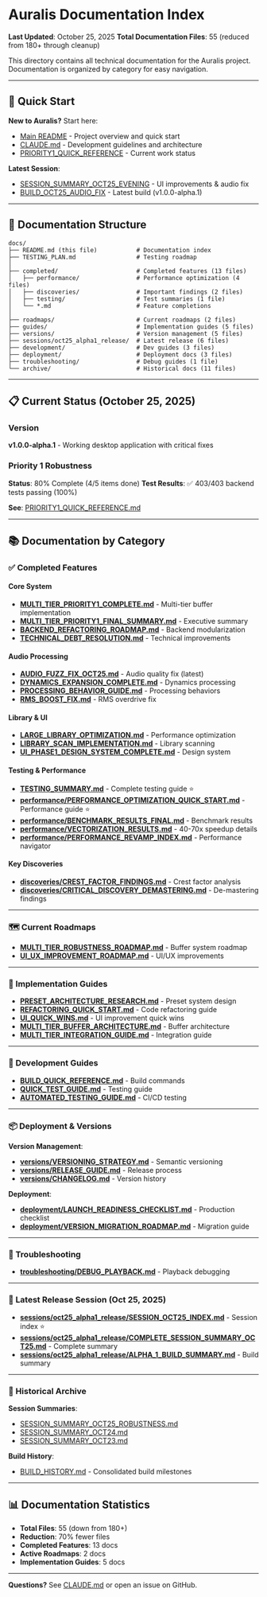 # Auralis Documentation Index

**Last Updated**: October 25, 2025
**Total Documentation Files**: 55 (reduced from 180+ through cleanup)

This directory contains all technical documentation for the Auralis project. Documentation is organized by category for easy navigation.

---

## 🚀 Quick Start

**New to Auralis?** Start here:
- [Main README](../README.md) - Project overview and quick start
- [CLAUDE.md](../CLAUDE.md) - Development guidelines and architecture
- [PRIORITY1_QUICK_REFERENCE](../PRIORITY1_QUICK_REFERENCE.md) - Current work status

**Latest Session**:
- [SESSION_SUMMARY_OCT25_EVENING](../SESSION_SUMMARY_OCT25_EVENING.md) - UI improvements & audio fix
- [BUILD_OCT25_AUDIO_FIX](../BUILD_OCT25_AUDIO_FIX.md) - Latest build (v1.0.0-alpha.1)

---

## 📂 Documentation Structure

```
docs/
├── README.md (this file)           # Documentation index
├── TESTING_PLAN.md                 # Testing roadmap
│
├── completed/                      # Completed features (13 files)
│   ├── performance/                # Performance optimization (4 files)
│   ├── discoveries/                # Important findings (2 files)
│   ├── testing/                    # Test summaries (1 file)
│   └── *.md                        # Feature completions
│
├── roadmaps/                       # Current roadmaps (2 files)
├── guides/                         # Implementation guides (5 files)
├── versions/                       # Version management (5 files)
├── sessions/oct25_alpha1_release/  # Latest release (6 files)
├── development/                    # Dev guides (3 files)
├── deployment/                     # Deployment docs (3 files)
├── troubleshooting/                # Debug guides (1 file)
└── archive/                        # Historical docs (11 files)
```

---

## 📋 Current Status (October 25, 2025)

### Version
**v1.0.0-alpha.1** - Working desktop application with critical fixes

### Priority 1 Robustness
**Status**: 80% Complete (4/5 items done)
**Test Results**: ✅ 403/403 backend tests passing (100%)

**See**: [PRIORITY1_QUICK_REFERENCE.md](../PRIORITY1_QUICK_REFERENCE.md)

---

## 📚 Documentation by Category

### ✅ Completed Features

#### Core System
- **[MULTI_TIER_PRIORITY1_COMPLETE.md](completed/MULTI_TIER_PRIORITY1_COMPLETE.md)** - Multi-tier buffer implementation
- **[MULTI_TIER_PRIORITY1_FINAL_SUMMARY.md](completed/MULTI_TIER_PRIORITY1_FINAL_SUMMARY.md)** - Executive summary
- **[BACKEND_REFACTORING_ROADMAP.md](completed/BACKEND_REFACTORING_ROADMAP.md)** - Backend modularization
- **[TECHNICAL_DEBT_RESOLUTION.md](completed/TECHNICAL_DEBT_RESOLUTION.md)** - Technical improvements

#### Audio Processing
- **[AUDIO_FUZZ_FIX_OCT25.md](completed/AUDIO_FUZZ_FIX_OCT25.md)** - Audio quality fix (latest)
- **[DYNAMICS_EXPANSION_COMPLETE.md](completed/DYNAMICS_EXPANSION_COMPLETE.md)** - Dynamics processing
- **[PROCESSING_BEHAVIOR_GUIDE.md](completed/PROCESSING_BEHAVIOR_GUIDE.md)** - Processing behaviors
- **[RMS_BOOST_FIX.md](completed/RMS_BOOST_FIX.md)** - RMS overdrive fix

#### Library & UI
- **[LARGE_LIBRARY_OPTIMIZATION.md](completed/LARGE_LIBRARY_OPTIMIZATION.md)** - Performance optimization
- **[LIBRARY_SCAN_IMPLEMENTATION.md](completed/LIBRARY_SCAN_IMPLEMENTATION.md)** - Library scanning
- **[UI_PHASE1_DESIGN_SYSTEM_COMPLETE.md](completed/UI_PHASE1_DESIGN_SYSTEM_COMPLETE.md)** - Design system

#### Testing & Performance
- **[TESTING_SUMMARY.md](completed/TESTING_SUMMARY.md)** - Complete testing guide ⭐
- **[performance/PERFORMANCE_OPTIMIZATION_QUICK_START.md](completed/performance/PERFORMANCE_OPTIMIZATION_QUICK_START.md)** - Performance guide ⭐
- **[performance/BENCHMARK_RESULTS_FINAL.md](completed/performance/BENCHMARK_RESULTS_FINAL.md)** - Benchmark results
- **[performance/VECTORIZATION_RESULTS.md](completed/performance/VECTORIZATION_RESULTS.md)** - 40-70x speedup details
- **[performance/PERFORMANCE_REVAMP_INDEX.md](completed/performance/PERFORMANCE_REVAMP_INDEX.md)** - Performance navigator

#### Key Discoveries
- **[discoveries/CREST_FACTOR_FINDINGS.md](completed/discoveries/CREST_FACTOR_FINDINGS.md)** - Crest factor analysis
- **[discoveries/CRITICAL_DISCOVERY_DEMASTERING.md](completed/discoveries/CRITICAL_DISCOVERY_DEMASTERING.md)** - De-mastering findings

---

### 🗺️ Current Roadmaps

- **[MULTI_TIER_ROBUSTNESS_ROADMAP.md](roadmaps/MULTI_TIER_ROBUSTNESS_ROADMAP.md)** - Buffer system roadmap
- **[UI_UX_IMPROVEMENT_ROADMAP.md](roadmaps/UI_UX_IMPROVEMENT_ROADMAP.md)** - UI/UX improvements

---

### 📖 Implementation Guides

- **[PRESET_ARCHITECTURE_RESEARCH.md](guides/PRESET_ARCHITECTURE_RESEARCH.md)** - Preset system design
- **[REFACTORING_QUICK_START.md](guides/REFACTORING_QUICK_START.md)** - Code refactoring guide
- **[UI_QUICK_WINS.md](guides/UI_QUICK_WINS.md)** - UI improvement quick wins
- **[MULTI_TIER_BUFFER_ARCHITECTURE.md](guides/MULTI_TIER_BUFFER_ARCHITECTURE.md)** - Buffer architecture
- **[MULTI_TIER_INTEGRATION_GUIDE.md](guides/MULTI_TIER_INTEGRATION_GUIDE.md)** - Integration guide

---

### 🔧 Development Guides

- **[BUILD_QUICK_REFERENCE.md](development/BUILD_QUICK_REFERENCE.md)** - Build commands
- **[QUICK_TEST_GUIDE.md](development/QUICK_TEST_GUIDE.md)** - Testing guide
- **[AUTOMATED_TESTING_GUIDE.md](development/AUTOMATED_TESTING_GUIDE.md)** - CI/CD testing

---

### 📦 Deployment & Versions

**Version Management**:
- **[versions/VERSIONING_STRATEGY.md](versions/VERSIONING_STRATEGY.md)** - Semantic versioning
- **[versions/RELEASE_GUIDE.md](versions/RELEASE_GUIDE.md)** - Release process
- **[versions/CHANGELOG.md](versions/CHANGELOG.md)** - Version history

**Deployment**:
- **[deployment/LAUNCH_READINESS_CHECKLIST.md](deployment/LAUNCH_READINESS_CHECKLIST.md)** - Production checklist
- **[deployment/VERSION_MIGRATION_ROADMAP.md](deployment/VERSION_MIGRATION_ROADMAP.md)** - Migration guide

---

### 🐛 Troubleshooting

- **[troubleshooting/DEBUG_PLAYBACK.md](troubleshooting/DEBUG_PLAYBACK.md)** - Playback debugging

---

### 📅 Latest Release Session (Oct 25, 2025)

- **[sessions/oct25_alpha1_release/SESSION_OCT25_INDEX.md](sessions/oct25_alpha1_release/SESSION_OCT25_INDEX.md)** - Session index ⭐
- **[sessions/oct25_alpha1_release/COMPLETE_SESSION_SUMMARY_OCT25.md](sessions/oct25_alpha1_release/COMPLETE_SESSION_SUMMARY_OCT25.md)** - Complete summary
- **[sessions/oct25_alpha1_release/ALPHA_1_BUILD_SUMMARY.md](sessions/oct25_alpha1_release/ALPHA_1_BUILD_SUMMARY.md)** - Build summary

---

### 📜 Historical Archive

**Session Summaries**:
- [SESSION_SUMMARY_OCT25_ROBUSTNESS.md](archive/SESSION_SUMMARY_OCT25_ROBUSTNESS.md)
- [SESSION_SUMMARY_OCT24.md](archive/SESSION_SUMMARY_OCT24.md)
- [SESSION_SUMMARY_OCT23.md](archive/SESSION_SUMMARY_OCT23.md)

**Build History**:
- [BUILD_HISTORY.md](archive/BUILD_HISTORY.md) - Consolidated build milestones

---

## 📊 Documentation Statistics

- **Total Files**: 55 (down from 180+)
- **Reduction**: 70% fewer files
- **Completed Features**: 13 docs
- **Active Roadmaps**: 2 docs
- **Implementation Guides**: 5 docs

---

**Questions?** See [CLAUDE.md](../CLAUDE.md) or open an issue on GitHub.
